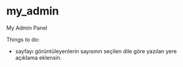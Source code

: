# my_admin
My Admin Panel

Things to do:
- sayfayı görüntüleyenlerin sayısının seçilen dile göre yazılan yere açıklama eklensin.